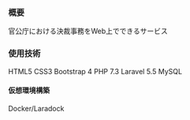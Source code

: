<h3>概要</h3>
官公庁における決裁事務をWeb上でできるサービス

<h3>使用技術</h3>
HTML5
CSS3
Bootstrap 4
PHP 7.3
Laravel 5.5
MySQL
<h4>仮想環境構築</h4>
Docker/Laradock
